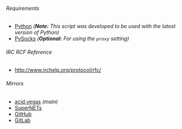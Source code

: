 ###### Requirements
* [Python](https://www.python.org/downloads/) *(**Note:** This script was developed to be used with the latest version of Python)*
* [PySocks](https://pypi.python.org/pypi/PySocks) *(**Optional:** For using the `proxy` setting)*

###### IRC RCF Reference
- http://www.irchelp.org/protocol/rfc/

###### Mirrors
- [acid.vegas](https://acid.vegas/skeleton) *(main)*
- [SuperNETs](https://git.supernets.org/acidvegas/skeleton)
- [GitHub](https://github.com/acidvegas/skeleton)
- [GitLab](https://gitlab.com/acidvegas/skeleton)